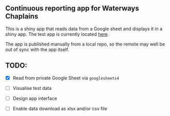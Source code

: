 ## Continuous reporting app for Waterways Chaplains

This is a shiny app that reads data from a Google sheet and displays it in a shiny app. The test app is currently located [here](https://church-army.shinyapps.io/waterways-test/).

The app is published manually from a local repo, so the remote may well be out of sync with the app itself.

## TODO:

- [x] Read from private Google Sheet via `googlesheets4`
- [ ] Visualise test data
- [ ] Design app interface
- [ ] Enable data download as xlsx and/or csv file
 